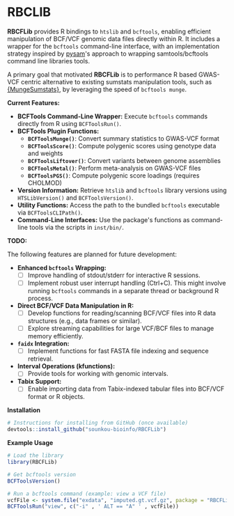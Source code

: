 # RBCLIB

**RBCFLib** provides R bindings to `htslib` and `bcftools`, enabling efficient manipulation of BCF/VCF genomic data files directly within R. It includes a wrapper for the `bcftools` command-line interface, with an implementation strategy inspired by [pysam](https://github.com/pysam-developers/pysam)'s approach to wrapping samtools/bcftools command line libraries tools.

A primary goal that motivated **RBCFLib** is to performance R based GWAS-VCF centric alternative to existing sumstats manipulation tools, such as [{MungeSumstats}](https://github.com/Al-Murphy/MungeSumstats), by leveraging the speed of `bcftools munge`.

**Current Features:**

*   **BCFTools Command-Line Wrapper:** Execute `bcftools` commands directly from R using `BCFToolsRun()`.
*   **BCFTools Plugin Functions:**
    *   **`BCFToolsMunge()`**: Convert summary statistics to GWAS-VCF format
    *   **`BCFToolsScore()`**: Compute polygenic scores using genotype data and weights 
    *   **`BCFToolsLiftover()`**: Convert variants between genome assemblies
    *   **`BCFToolsMetal()`**: Perform meta-analysis on GWAS-VCF files
    *   **`BCFToolsPGS()`**: Compute polygenic score loadings (requires CHOLMOD)
*   **Version Information:** Retrieve `htslib` and `bcftools` library versions using `HTSLibVersion()` and `BCFToolsVersion()`.
*   **Utility Functions:** Access the path to the bundled `bcftools` executable via `BCFToolsCLIPath()`.
*   **Command-Line Interfaces:** Use the package's functions as command-line tools via the scripts in `inst/bin/`.

**TODO:**

The following features are planned for future development:

*   **Enhanced `bcftools` Wrapping:**
    *   [ ] Improve handling of stdout/stderr for interactive R sessions.
    *   [ ] Implement robust user interrupt handling (Ctrl+C). This might involve running `bcftools` commands in a separate thread or background R process.

*   **Direct BCF/VCF Data Manipulation in R:**
    *   [ ] Develop functions for reading/scanning BCF/VCF files into R data structures (e.g., data frames or similar).
    *   [ ] Explore streaming capabilities for large VCF/BCF files to manage memory efficiently.

*   **`faidx` Integration:**
    *   [ ] Implement functions for fast FASTA file indexing and sequence retrieval.

*   **Interval Operations (kfunctions):**
    *   [ ] Provide tools for working with genomic intervals.

*   **Tabix Support:**
    *   [ ] Enable importing data from Tabix-indexed tabular files into BCF/VCF format or R objects.

**Installation**

```r
# Instructions for installing from GitHub (once available)
devtools::install_github("sounkou-bioinfo/RBCFLib")
```

**Example Usage**

```r
# Load the library
library(RBCFLib)

# Get bcftools version
BCFToolsVersion()

# Run a bcftools command (example: view a VCF file)
vcfFile <- system.file("exdata", "imputed.gt.vcf.gz", package = "RBCFLib")
BCFToolsRun("view", c("-i" , ' ALT == "A" ' , vcfFile))
```
